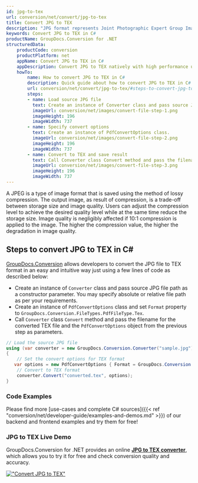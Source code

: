 ```yaml
---
id: jpg-to-tex
url: conversion/net/convert/jpg-to-tex
title: Convert JPG to TEX
description: "JPG format represents Joint Photographic Expert Group Image File with .jpg extension. Learn how to convert JPG to TEX file programmatically in C# language using GroupDocs.Conversion for .NET library."
keywords: Convert JPG to TEX in C#
productName: GroupDocs.Conversion for .NET
structuredData:
    productCode: conversion
    productPlatform: net
    appName: Convert JPG to TEX in C#
    appDescription: Convert JPG to TEX natively with high performance using C# language and server side GroupDocs.Conversion for .NET APIs, without the use of any software like Microsoft or Open Office.
    howTo:
        name: How to convert JPG to TEX in C# 
        description: Quick guide about how to convert JPG to TEX in C# with high performance and accuracy.
        url: conversion/net/convert/jpg-to-tex/#steps-to-convert-jpg-to-tex-in-c
        steps:
        - name: Load source JPG file 
          text: Create an instance of Converter class and pass source JPG file path as a constructor parameter. You may specify absolute or relative file path as per your requirements. 
          imageUrl: conversion/net/images/convert-file-step-1.png
          imageHeight: 196
          imageWidth: 737
        - name: Specify convert options 
          text: Create an instance of PdfConvertOptions class.
          imageUrl: conversion/net/images/convert-file-step-2.png
          imageHeight: 196
          imageWidth: 737
        - name: Convert to TEX and save result 
          text: Call Converter class Convert method and pass the filename for the converted HTML file and the PdfConvertOptions object from the previous step as parameters.
          imageUrl: conversion/net/images/convert-file-step-3.png
          imageHeight: 196
          imageWidth: 737
---
```


A JPEG is a type of image format that is saved using the method of lossy compression. The output image, as result of compression, is a trade-off between storage size and image quality. Users can adjust the compression level to achieve the desired quality level while at the same time reduce the storage size. Image quality is negligibly affected if 10:1 compression is applied to the image.  The higher the compression value, the higher the degradation in image quality.

## Steps to convert JPG to TEX in C#

[GroupDocs.Conversion](https://products.groupdocs.com/conversion/net) allows developers to convert the JPG file to TEX format in an easy and intuitive way just using a few lines of code as described below:

* Create an instance of `Converter` class and pass source JPG file path as a constructor parameter. You may specify absolute or relative file path as per your requirements. 
* Create an instance of `PdfConvertOptions` class and set `Format` property to `GroupDocs.Conversion.FileTypes.PdfFileType.Tex`.
* Call `Converter` class `Convert` method and pass the filename for the converted TEX file and the `PdfConvertOptions` object from the previous step as parameters.

```csharp
// Load the source JPG file
using (var converter = new GroupDocs.Conversion.Converter("sample.jpg"))
{
    // Set the convert options for TEX format
   var options = new PdfConvertOptions { Format = GroupDocs.Conversion.FileTypes.PdfFileType.Tex };
    // Convert to TEX format
    converter.Convert("converted.tex", options);
}
```

### Code Examples

Please find more [use-cases and complete C# sources]({{< ref "conversion/net/developer-guide/examples-and-demos.md" >}}) of our backend and frontend examples and try them for free!

### JPG to TEX Live Demo

GroupDocs.Conversion for .NET provides an online [**JPG to TEX converter**](https://products.groupdocs.app/conversion/jpg-to-tex), which allows you to try it for free and check conversion quality and accuracy.

[!["Convert JPG to TEX"](conversion/net/images/convert-to-tex/convert-jpg-to-tex.png)](https://products.groupdocs.app/conversion/jpg-to-tex)